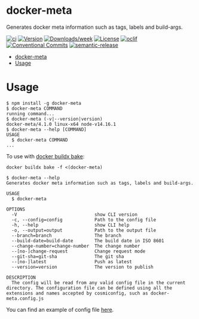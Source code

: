# docker-meta

Generates docker meta information such as tags, labels and build-args.

[![ci](https://github.com/felipecrs/docker-meta/workflows/ci/badge.svg)](https://github.com/felipecrs/docker-meta/actions?query=workflow%3Aci)
[![Version](https://img.shields.io/npm/v/docker-meta.svg)](https://npmjs.org/package/docker-meta)
[![Downloads/week](https://img.shields.io/npm/dw/docker-meta.svg)](https://npmjs.org/package/docker-meta)
[![License](https://img.shields.io/npm/l/docker-meta.svg)](https://github.com/felipecassiors/docker-meta/blob/master/package.json)
[![oclif](https://img.shields.io/badge/cli-oclif-brightgreen.svg)](https://oclif.io)
[![Conventional Commits](https://img.shields.io/badge/Conventional%20Commits-1.0.0-yellow.svg)](https://conventionalcommits.org)
[![semantic-release](https://img.shields.io/badge/%20%20%F0%9F%93%A6%F0%9F%9A%80-semantic--release-e10079.svg)](https://github.com/semantic-release/semantic-release)

<!-- toc -->
* [docker-meta](#docker-meta)
* [Usage](#usage)
<!-- tocstop -->

# Usage

<!-- usage -->
```sh-session
$ npm install -g docker-meta
$ docker-meta COMMAND
running command...
$ docker-meta (-v|--version|version)
docker-meta/4.1.0 linux-x64 node-v14.16.1
$ docker-meta --help [COMMAND]
USAGE
  $ docker-meta COMMAND
...
```
<!-- usagestop -->

To use with [docker buildx bake](https://github.com/docker/buildx#buildx-bake-options-target):

```sh-session
docker buildx bake -f <(docker-meta)
```

```sh-session
$ docker-meta --help
Generates docker meta information such as tags, labels and build-args.

USAGE
  $ docker-meta

OPTIONS
  -V                             show CLI version
  -c, --config=config            Path to the config file
  -h, --help                     show CLI help
  -o, --output=output            Path to the output file
  --branch=branch                The branch
  --build-date=build-date        The build date in ISO 8601
  --change-number=change-number  The change number
  --[no-]change-request          Change request mode
  --git-sha=git-sha              The git sha
  --[no-]latest                  Push as latest
  --version=version              The version to publish

DESCRIPTION
  The config will be read from any valid config file in the current directory. The configuration file can be defined using all the extensions and names accepted by cosmiconfig, such as docker-meta.config.js
```

You can find an example of config file [here](./test/res/docker-meta.config.js).

<!-- commands -->

<!-- commandsstop -->
